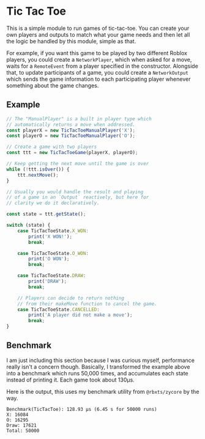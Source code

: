 # Tic Tac Toe

This is a simple module to run games of tic-tac-toe. You can create your own players and outputs to match what your game needs and then let all the logic be handled by this module, simple as that.

For example, if you want this game to be played by two different Roblox players, you could create a `NetworkPlayer`, which when asked for a move, waits for a `RemoteEvent` from a player specified in the constructor. Alongside that, to update participants of a game, you could create a `NetworkOutput` which sends the game information to each participating player whenever something about the game changes.

## Example

```ts
// The "ManualPlayer" is a built in player type which
// automatically returns a move when addressed.
const playerX = new TicTacToeManualPlayer('X');
const playerO = new TicTacToeManualPlayer('O');

// Create a game with two players
const ttt = new TicTacToeGame(playerX, playerO);

// Keep getting the next move until the game is over
while (!ttt.isOver()) {
	ttt.nextMove();
}

// Usually you would handle the result and playing
// of a game in an `Output` reactively, but here for
// clarity we do it declaratively.

const state = ttt.getState();

switch (state) {
	case TicTacToeState.X_WON:
		print('X WON!');
		break;

	case TicTacToeState.O_WON:
		print('O WON');
		break;

	case TicTacToeState.DRAW:
		print('DRAW');
		break;

	// Players can decide to return nothing
	// from their makeMove function to cancel the game.
	case TicTacToeState.CANCELLED:
		print('A player did not make a move');
		break;
}
```

## Benchmark

I am just including this section because I was curious myself, performance really isn't a concern though. Basically, I transformed the example above into a benchmark which runs 50,000 times, and accumulates each state instead of printing it. Each game took about 130μs.

Here is the output, this uses my benchmark utility from `@rbxts/zycore` by the way.

```
Benchmark(TicTacToe): 128.93 μs (6.45 s for 50000 runs)
X: 16084
O: 16295
Draw: 17621
Total: 50000
```
